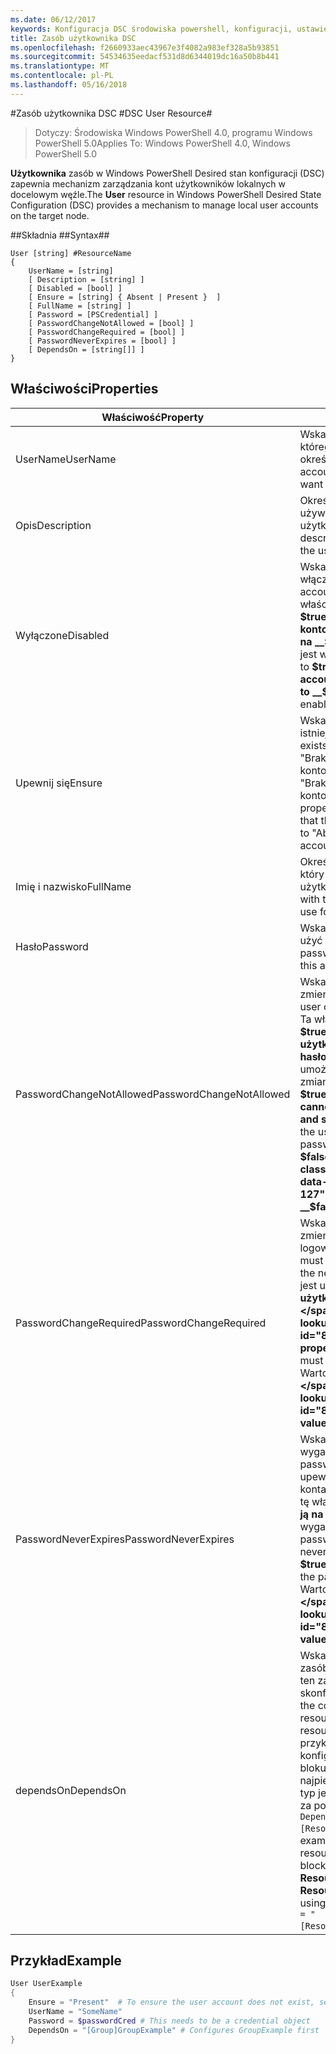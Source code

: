 ```yaml
---
ms.date: 06/12/2017
keywords: Konfiguracja DSC środowiska powershell, konfiguracji, ustawienia
title: Zasób użytkownika DSC
ms.openlocfilehash: f2660933aec43967e3f4082a983ef328a5b93851
ms.sourcegitcommit: 54534635eedacf531d8d6344019dc16a50b8b441
ms.translationtype: MT
ms.contentlocale: pl-PL
ms.lasthandoff: 05/16/2018
---
```

#<a name="dsc-user-resource"></a><span data-ttu-id="816c5-103">Zasób użytkownika DSC #</span><span class="sxs-lookup"><span data-stu-id="816c5-103">DSC User Resource#</span></span>


><span data-ttu-id="816c5-104">Dotyczy: Środowiska Windows PowerShell 4.0, programu Windows PowerShell 5.0</span><span class="sxs-lookup"><span data-stu-id="816c5-104">Applies To: Windows PowerShell 4.0, Windows PowerShell 5.0</span></span>


<span data-ttu-id="816c5-105">__Użytkownika__ zasób w Windows PowerShell Desired stan konfiguracji (DSC) zapewnia mechanizm zarządzania kont użytkowników lokalnych w docelowym węźle.</span><span class="sxs-lookup"><span data-stu-id="816c5-105">The __User__ resource in Windows PowerShell Desired State Configuration (DSC) provides a mechanism to manage local user accounts on the target node.</span></span>


##<a name="syntax"></a><span data-ttu-id="816c5-106">Składnia ##</span><span class="sxs-lookup"><span data-stu-id="816c5-106">Syntax##</span></span>

```
User [string] #ResourceName
{
    UserName = [string]
    [ Description = [string] ]
    [ Disabled = [bool] ]
    [ Ensure = [string] { Absent | Present }  ]
    [ FullName = [string] ]
    [ Password = [PSCredential] ]
    [ PasswordChangeNotAllowed = [bool] ]
    [ PasswordChangeRequired = [bool] ]
    [ PasswordNeverExpires = [bool] ]
    [ DependsOn = [string[]] ]
}
```

## <a name="properties"></a><span data-ttu-id="816c5-107">Właściwości</span><span class="sxs-lookup"><span data-stu-id="816c5-107">Properties</span></span>
|  <span data-ttu-id="816c5-108">Właściwość</span><span class="sxs-lookup"><span data-stu-id="816c5-108">Property</span></span>  |  <span data-ttu-id="816c5-109">Opis</span><span class="sxs-lookup"><span data-stu-id="816c5-109">Description</span></span>   |
|---|---|
| <span data-ttu-id="816c5-110">UserName</span><span class="sxs-lookup"><span data-stu-id="816c5-110">UserName</span></span>| <span data-ttu-id="816c5-111">Wskazuje nazwę konta, dla którego chcesz zapewnić z określonym stanem.</span><span class="sxs-lookup"><span data-stu-id="816c5-111">Indicates the account name for which you want to ensure a specific state.</span></span>|
| <span data-ttu-id="816c5-112">Opis</span><span class="sxs-lookup"><span data-stu-id="816c5-112">Description</span></span>| <span data-ttu-id="816c5-113">Określa opis, który ma być używany dla konta użytkownika.</span><span class="sxs-lookup"><span data-stu-id="816c5-113">Indicates the description you want to use for the user account.</span></span>|
| <span data-ttu-id="816c5-114">Wyłączone</span><span class="sxs-lookup"><span data-stu-id="816c5-114">Disabled</span></span>| <span data-ttu-id="816c5-115">Wskazuje, czy konto jest włączone.</span><span class="sxs-lookup"><span data-stu-id="816c5-115">Indicates if the account is enabled.</span></span> <span data-ttu-id="816c5-116">Ta właściwość jest ustawiana __$true__ aby upewnić się, że to konto jest wyłączone i ustaw ją na __$false__ aby upewnić się, że jest włączone.</span><span class="sxs-lookup"><span data-stu-id="816c5-116">Set this property to __$true__ to ensure that this account is disabled, and set it to __$false__ to ensure that it is enabled.</span></span>|
| <span data-ttu-id="816c5-117">Upewnij się</span><span class="sxs-lookup"><span data-stu-id="816c5-117">Ensure</span></span>| <span data-ttu-id="816c5-118">Wskazuje, czy konto istnieje.</span><span class="sxs-lookup"><span data-stu-id="816c5-118">Indicates if the account exists.</span></span> <span data-ttu-id="816c5-119">Ustaw tę właściwość na "Brak", aby upewnić się, że konto istnieje i ustaw ją na "Brak", aby upewnić się, że konto nie istnieje.</span><span class="sxs-lookup"><span data-stu-id="816c5-119">Set this property to "Present" to ensure that the account exists, and set it to "Absent" to ensure that the account does not exist.</span></span>|
| <span data-ttu-id="816c5-120">Imię i nazwisko</span><span class="sxs-lookup"><span data-stu-id="816c5-120">FullName</span></span>| <span data-ttu-id="816c5-121">Określa ciąg z pełną nazwę, który ma być używany dla konta użytkownika.</span><span class="sxs-lookup"><span data-stu-id="816c5-121">Represents a string with the full name you want to use for the user account.</span></span>|
| <span data-ttu-id="816c5-122">Hasło</span><span class="sxs-lookup"><span data-stu-id="816c5-122">Password</span></span>| <span data-ttu-id="816c5-123">Wskazuje hasło, którego chcesz użyć dla tego konta.</span><span class="sxs-lookup"><span data-stu-id="816c5-123">Indicates the password you want to use for this account.</span></span> |
| <span data-ttu-id="816c5-124">PasswordChangeNotAllowed</span><span class="sxs-lookup"><span data-stu-id="816c5-124">PasswordChangeNotAllowed</span></span>| <span data-ttu-id="816c5-125">Wskazuje, czy użytkownik może zmienić hasło.</span><span class="sxs-lookup"><span data-stu-id="816c5-125">Indicates if the user can change the password.</span></span> <span data-ttu-id="816c5-126">Ta właściwość jest ustawiana __$true__ aby upewnić się, że użytkownik nie można zmienić hasło i ustaw ją na __$false__ umożliwia użytkownikowi zmianę hasła.</span><span class="sxs-lookup"><span data-stu-id="816c5-126">Set this property to __$true__ to ensure that the user cannot change the password, and set it to __$false__ to allow the user to change the password.</span></span> <span data-ttu-id="816c5-127">Wartość domyślna to __$false__.</span><span class="sxs-lookup"><span data-stu-id="816c5-127">The default value is __$false__.</span></span>|
| <span data-ttu-id="816c5-128">PasswordChangeRequired</span><span class="sxs-lookup"><span data-stu-id="816c5-128">PasswordChangeRequired</span></span>| <span data-ttu-id="816c5-129">Wskazuje, czy użytkownik musi zmienić hasło przy następnym logowaniu.</span><span class="sxs-lookup"><span data-stu-id="816c5-129">Indicates if the user must change the password at the next sign in.</span></span> <span data-ttu-id="816c5-130">Ta właściwość jest ustawiana __$true__ Jeśli użytkownik musi zmienić hasło.</span><span class="sxs-lookup"><span data-stu-id="816c5-130">Set this property to __$true__ if the user must change the password.</span></span> <span data-ttu-id="816c5-131">Wartość domyślna to __$true__.</span><span class="sxs-lookup"><span data-stu-id="816c5-131">The default value is __$true__.</span></span>|
| <span data-ttu-id="816c5-132">PasswordNeverExpires</span><span class="sxs-lookup"><span data-stu-id="816c5-132">PasswordNeverExpires</span></span>| <span data-ttu-id="816c5-133">Wskazuje, czy hasło wygaśnie.</span><span class="sxs-lookup"><span data-stu-id="816c5-133">Indicates if the password will expire.</span></span> <span data-ttu-id="816c5-134">Aby upewnić się, że hasło dla tego konta nigdy nie wygasa, ustawić tę właściwość na __$true__i ustaw ją na __$false__ Jeśli hasło wygaśnie.</span><span class="sxs-lookup"><span data-stu-id="816c5-134">To ensure that the password for this account will never expire, set this property to __$true__, and set it to __$false__ if the password will expire.</span></span> <span data-ttu-id="816c5-135">Wartość domyślna to __$false__.</span><span class="sxs-lookup"><span data-stu-id="816c5-135">The default value is __$false__.</span></span>|
| <span data-ttu-id="816c5-136">dependsOn</span><span class="sxs-lookup"><span data-stu-id="816c5-136">DependsOn</span></span> | <span data-ttu-id="816c5-137">Wskazuje, że konfiguracja inny zasób należy uruchomić przed ten zasób jest skonfigurowany.</span><span class="sxs-lookup"><span data-stu-id="816c5-137">Indicates that the configuration of another resource must run before this resource is configured.</span></span> <span data-ttu-id="816c5-138">Na przykład jeśli identyfikator konfiguracji zasobu skryptu bloku, który chcesz uruchomić najpierw jest __ResourceName__ i jej typ jest __ResourceType__, składnia za pomocą tej właściwości jest `DependsOn = "[ResourceType]ResourceName"`.</span><span class="sxs-lookup"><span data-stu-id="816c5-138">For example, if the ID of the resource configuration script block that you want to run first is __ResourceName__ and its type is __ResourceType__, the syntax for using this property is `DependsOn = "[ResourceType]ResourceName"`.</span></span>|

## <a name="example"></a><span data-ttu-id="816c5-139">Przykład</span><span class="sxs-lookup"><span data-stu-id="816c5-139">Example</span></span>

```powershell
User UserExample
{
    Ensure = "Present"  # To ensure the user account does not exist, set Ensure to "Absent"
    UserName = "SomeName"
    Password = $passwordCred # This needs to be a credential object
    DependsOn = "[Group]GroupExample" # Configures GroupExample first
}
```